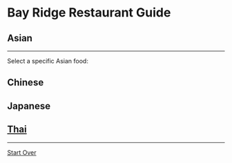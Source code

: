# Bay Ridge Restaurant Guide
## Asian
---
Select a specific Asian food:
## Chinese
## Japanese

## [Thai](http://www.sripraphairestaurant.com/)
---
[Start Over](../home.md)